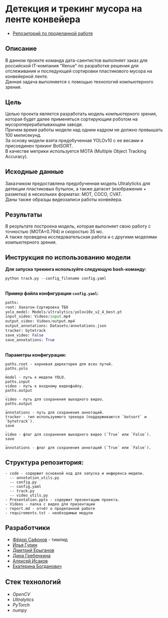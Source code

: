<h1 align="left">Детекция и трекинг мусора на ленте конвейера</a></h1>

* [Репозиторий по проделанной работе](https://github.com/FedorSafonov/computer-vision-for-conveyor-belt)

<h2 style="font-size: 20px;">Описание</h2>
В данном проекте команда дата-саентистов выполняет заказ для российской IT-компания "Renue" по разработке решения для отслеживания и последующей сортировки пластикового мусора на конвейерной ленте.
</br>Данная задача выполняется с помощью технологий компьютерного зрения.

<h2 style="font-size: 20px;">Цель</h2>
Целью проекта является разработать модель компьютерного зрения, которая будет далее применяться сортирующим роботом на мусороперерабатывающем заводе.
</br>Причем время работы модели над одним кадром не должно превышать 100 милисекунд.
</br>За основу модели взята предобученная YOLOv10 c ее весами и присоединен трекинг BotSORT. 
</br>В качестве метрики используется MOTA (Multiple Object Tracking Accuracy).

<h2 style="font-size: 20px;">Исходные данные</h2>
Заказчиком предоставлена предобученная модель Ultralyticks для детекции пластиковых бутылок, а также датасет (изображения + разметка) в нескольких форматах: MOT, COCO, CVAT.
</br>Даны также образцы видеозаписи работы конвейера.

<h2 style="font-size: 20px;">Результаты</h2>
В результате построена модель, которая выполняет свою работу с точностью (MOTA=0.794) и скоростью 35 мс.
</br>А также проведена исcледовательская работа и с другими моделями компьютерного зрения.

<h2 style="font-size: 20px;">Инструкция по использованию модели</h2>

**Для запуска трекинга используйте следующую bash-команду:**
```python
python track.py --config_filename config.yaml
```

</br>**Пример файла конфигурации `config.yaml`:**
```python
paths:
root: Хакатон-Сортировка ТБО
yolo_model: Models/ultralytics/yolov10x_v2_4_best.pt
input_video: Videos/input.mp4
output_video: Videos/output.mp4
output_annotations: Datasets/annotations.json
tracker: bytetrack
save_video: False
save_annotations: True
```

</br>**Параметры конфигурации:**
```
paths.root - корневая директория для всех путей.
paths.yolo
_
model - путь к модели YOLO.
paths.input
video - путь к входному видеофайлу.
paths.output
_
video - путь для сохранения выходного видео.
paths.output
_
annotations - путь для сохранения аннотаций.
tracker - тип используемого трекера (поддерживаются `botsort` и `bytetrack`).
save
_
video - флаг для сохранения выходного видео (`True` или `False`).
save
_
annotations - флаг для сохранения аннотаций (`True` или `False`).
```


<h2 style="font-size: 20px;">Структура репозитория:</h2>

```
- code - содержит основной код для запуска и инференса модели.
  -- annotation_utils.py
  -- config.py
  -- config.yaml
  -- track.py
  -- video_utils.py
- Presentation.pptx - cодержит презентацию проекта.
- Videos - папка с видео для призентации
- report.md - отчёт о проделанной работе
- requirements.txt - необходимые модули
```

<h2 style="font-size: 20px;">Разработчики</h2>

* [Фёдор Сафонов](https://) - тимлид 
* [Илья Гурин](https://github.com/IlyaLion) 
* [Дмитрий Ерыганов](https://github.com/Dnevvs)  
* [Дина Гребенкина](https://github.com/DinaGreb) 
* [Алексей Исаков](https://github.com/IT-DS-Alex) 
* [Екатерина Богданович](https://github.com/Kate_B_DS) 

## Стек технологий
+ *OpenCV*
+ *Ultralytics*
+ *PyTorch*
+ *numpy*
